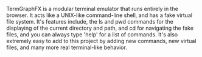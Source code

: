 TermGraphFX is a modular terminal emulator that runs entirely in the browser. It acts like a UNIX-like command-line shell, and has a fake virtual file system.
It's features include, the ls and pwd commands for the displaying of the current directory and path, and cd for navigating the fake files, and you can always type 'help' for a list of commands.
It's also extremely easy to add to this project by adding new commands, new virtual files, and many more real terminal-like behavior.
